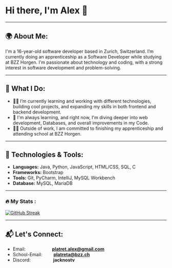 # Hi there, I'm **Alex** 👋

---

## 🌍 About Me:

I'm a 16-year-old software developer based in Zurich, Switzerland. I’m currently doing an apprenticeship as a Software Developer while studying at BZZ Horgen. I'm passionate about technology and coding, with a strong interest in software development and problem-solving.

---

## 🚀 What I Do:

- 👨‍💻 I’m currently learning and working with different technologies, building cool projects, and expanding my skills in both frontend and backend development.
- 🌱 I'm always learning, and right now, I'm diving deeper into web development, Databases, and overall improvements in my Code.
- 🧑‍🎓 Outside of work, I am committed to finishing my apprenticeship and attending school at BZZ Horgen.

---

## 🔧 Technologies & Tools:

- **Languages:** Java, Python, JavaScript, HTML/CSS, SQL, C
- **Frameworks:** Bootstrap
- **Tools:** Git, PyCharm, IntelliJ, MySQL Workbench
- **Database:** MySQL, MariaDB
---

### :fire: My Stats :
[![GitHub Streak](http://github-readme-streak-stats.herokuapp.com?user=ia24b-platreta&theme=dark-smoky&date_format=j%20M%5B%20Y%5D)](https://git.io/streak-stats) 

---

## 📬 Let's Connect:

- Email: &nbsp;&nbsp;&nbsp;&nbsp; &nbsp;&nbsp;&nbsp;&nbsp; &nbsp;&nbsp;&nbsp;&nbsp; &nbsp;&nbsp;&nbsp;&nbsp; **platret.alex@gmail.com**
- School-Email:&nbsp;&nbsp;&nbsp;&nbsp; &nbsp;&nbsp;&nbsp;&nbsp;**platreta@bzz.ch**
- Discord:&nbsp;&nbsp;&nbsp;&nbsp; &nbsp;&nbsp;&nbsp;&nbsp; &nbsp;&nbsp;&nbsp;&nbsp; &nbsp;&nbsp; **jacknostv**
    
<!--
**ia24b-platreta/ia24b-platreta** is a ✨ _special_ ✨ repository because its `README.md` (this file) appears on your GitHub profile.

Here are some ideas to get you started:

- 🔭 I’m currently working on ...
- 🌱 I’m currently learning ...
- 👯 I’m looking to collaborate on ...
- 🤔 I’m looking for help with ...
- 💬 Ask me about ...
- 📫 How to reach me: ...
- 😄 Pronouns: ...
- ⚡ Fun fact: ...
-->
